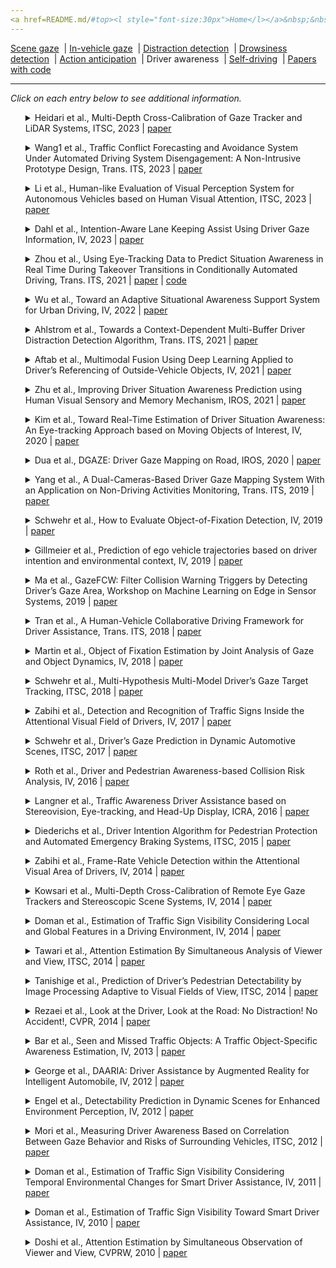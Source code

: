 ```yaml
---
<a href=README.md/#top><l style="font-size:30px">Home</l></a>&nbsp;&nbsp;| <a href=behavioral.md><l style="font-size:30px">Behavioral</l></a>&nbsp;&nbsp;| <l style="font-size:35px">Applications</l>&nbsp;&nbsp;| <a href=datasets.md><l style="font-size:30px">Datasets</l></a>&nbsp;&nbsp;
---
```


[Scene gaze](scene_gaze.md)&nbsp;&nbsp;| [In-vehicle gaze](in-vehicle_gaze.md)&nbsp;&nbsp;| [Distraction detection](distraction_detection.md)&nbsp;&nbsp;| [Drowsiness detection](drowsiness_detection.md)&nbsp;&nbsp;| [Action anticipation](action_anticipation.md)&nbsp;&nbsp;| Driver awareness&nbsp;&nbsp;| [Self-driving](self-driving.md)&nbsp;&nbsp;| [Papers with code](papers_with_code.md)&nbsp;&nbsp;
___
*Click on each entry below to see additional information.*
<ul><a name=2023_ITSC_Heidari></a>
<details close>
<summary>Heidari et al., Multi-Depth Cross-Calibration of Gaze Tracker and LiDAR Systems, ITSC, 2023 | <a href=https://doi.org/10.1109/ITSC57777.2023.10422290>paper</a></summary>
<ul>
Dataset(s): private
</ul>
<ul>
<pre>
@inproceedings{2023_ITSC_Heidari,
    author = "Heidari, Farzan and Dalirani, Farhad and Rahman, Taufiq and Cheema, Daniel Singh and Bauer, Michael A",
    booktitle = "2023 IEEE 26th International Conference on Intelligent Transportation Systems (ITSC)",
    organization = "IEEE",
    pages = "1699--1705",
    title = "Multi-Depth Cross-Calibration of Gaze Tracker and LiDAR Systems",
    year = "2023"
}
</pre>
</ul>
</ul>
<ul><a name=2023_T-ITS_Wang1></a>
<details close>
<summary>Wang1 et al., Traffic Conflict Forecasting and Avoidance System Under Automated Driving System Disengagement: A Non-Intrusive Prototype Design, Trans. ITS, 2023 | <a href=https://doi.org/10.1109/TITS.2023.3320583>paper</a></summary>
<ul>
Dataset(s): private
</ul>
<ul>
<pre>
@article{2023_T-ITS_Wang1,
    author = "Wang, Song and Li, Zhixia and Hu, Jia and Xu, Jin and Jiang, Shang",
    journal = "IEEE Transactions on Intelligent Transportation Systems",
    publisher = "IEEE",
    title = "Traffic Conflict Forecasting and Avoidance System Under Automated Driving System Disengagement: A Non-Intrusive Prototype Design",
    year = "2023"
}
</pre>
</ul>
</ul>
<ul><a name=2023_ITSC_Li></a>
<details close>
<summary>Li et al., Human-like Evaluation of Visual Perception System for Autonomous Vehicles based on Human Visual Attention, ITSC, 2023 | <a href=https://doi.org/10.1109/ITSC57777.2023.10422311>paper</a></summary>
<ul>
Dataset(s): private
</ul>
<ul>
<pre>
@inproceedings{2023_ITSC_Li,
    author = "Li, Chenhao and Wang, Yijin and Li, Kuang and Fan, Qianhui and Shen, Yu and Ji, Yuxiong",
    booktitle = "2023 IEEE 26th International Conference on Intelligent Transportation Systems (ITSC)",
    organization = "IEEE",
    pages = "5555--5560",
    title = "Human-Like Evaluation of Visual Perception System for Autonomous Vehicles Based on Human Visual Attention",
    year = "2023"
}
</pre>
</ul>
</ul>
<ul><a name=2023_IV_Dahl></a>
<details close>
<summary>Dahl et al., Intention-Aware Lane Keeping Assist Using Driver Gaze Information, IV, 2023 | <a href=https://doi.org/10.1109/IV55152.2023.10186601>paper</a></summary>
<ul>
Dataset(s): private
</ul>
<ul>
<pre>
@inproceedings{2023_IV_Dahl,
    author = "Dahl, John and de Campos, Gabriel Rodrigues and Fredriksson, Jonas",
    booktitle = "2023 IEEE Intelligent Vehicles Symposium (IV)",
    organization = "IEEE",
    pages = "1--7",
    title = "Intention-Aware Lane Keeping Assist Using Driver Gaze Information",
    year = "2023"
}
</pre>
</ul>
</ul>
<ul><a name=2022_T-ITS_Zhou></a>
<details close>
<summary>Zhou et al., Using Eye-Tracking Data to Predict Situation Awareness in Real Time During Takeover Transitions in Conditionally Automated Driving, Trans. ITS, 2021 | <a href=https://doi.org/10.1109/TITS.2021.3069776>paper</a> | <a href=https://github.com/refengchou/Situation-awareness-prediction>code</a></summary>
<ul>
Dataset(s): private
</ul>
<ul>
<pre>
@article{2022_T-ITS_Zhou,
    author = "Zhou, Feng and Yang, X Jessie and de Winter, Joost CF",
    journal = "IEEE Transactions on Intelligent Transportation Systems",
    number = "3",
    pages = "2284--2295",
    publisher = "IEEE",
    title = "Using eye-tracking data to predict situation awareness in real time during takeover transitions in conditionally automated driving",
    volume = "23",
    year = "2021"
}
</pre>
</ul>
</ul>
<ul><a name=2022_IV_Wu></a>
<details close>
<summary>Wu et al., Toward an Adaptive Situational Awareness Support System for Urban Driving, IV, 2022 | <a href=https://doi.org/10.1109/IV51971.2022.9827205>paper</a></summary>
<ul>
Dataset(s): private
</ul>
<ul>
<pre>
@inproceedings{2022_IV_Wu,
    author = "Wu, Tong and Sachdeva, Enna and Akash, Kumar and Wu, Xingwei and Misu, Teruhisa and Ortiz, Jorge",
    booktitle = "2022 IEEE Intelligent Vehicles Symposium (IV)",
    organization = "IEEE",
    pages = "1073--1080",
    title = "Toward an Adaptive Situational Awareness Support System for Urban Driving",
    year = "2022"
}
</pre>
</ul>
</ul>
<ul><a name=2021_T-ITS_Ahlstrom></a>
<details close>
<summary>Ahlstrom et al., Towards a Context-Dependent Multi-Buffer Driver Distraction Detection Algorithm, Trans. ITS, 2021 | <a href=https://doi.org/10.1109/TITS.2021.3060168>paper</a></summary>
<ul>
Dataset(s): private
</ul>
<ul>
<pre>
@article{2021_T-ITS_Ahlstrom,
    author = {Ahlstr{\"o}m, Christer and Georgoulas, George and Kircher, Katja},
    journal = "IEEE Transactions on Intelligent Transportation Systems",
    title = "Towards a Context-Dependent Multi-Buffer Driver Distraction Detection Algorithm",
    year = "2021"
}
</pre>
</ul>
</ul>
<ul><a name=2021_IV_Aftab></a>
<details close>
<summary>Aftab et al., Multimodal Fusion Using Deep Learning Applied to Driver’s Referencing of Outside-Vehicle Objects, IV, 2021 | <a href=https://doir.org/10.1109/IV48863.2021.9575815>paper</a></summary>
<ul>
Dataset(s): private
</ul>
<ul>
<pre>
@inproceedings{2021_IV_Aftab,
    author = "Aftab, Abdul Rafey and Von Der Beeck, Michael and Rohrhirsch, Steven and Diotte, Benoit and Feld, Michael",
    booktitle = "2021 IEEE Intelligent Vehicles Symposium (IV)",
    organization = "IEEE",
    pages = "1108--1115",
    title = "Multimodal Fusion Using Deep Learning Applied to Driver's Referencing of Outside-Vehicle Objects",
    year = "2021"
}
</pre>
</ul>
</ul>
<ul><a name=2021_IROS_Zhu></a>
<details close>
<summary>Zhu et al., Improving Driver Situation Awareness Prediction using Human Visual Sensory and Memory Mechanism, IROS, 2021 | <a href=https://doi.org/10.1109/IROS51168.2021.9636112>paper</a></summary>
<ul>
Dataset(s): private
</ul>
<ul>
<pre>
@inproceedings{2021_IROS_Zhu,
    author = "Zhu, Haibei and Misu, Teruhisa and Martin, Sujitha and Wu, Xingwei and Akash, Kumar",
    booktitle = "2021 IEEE/RSJ International Conference on Intelligent Robots and Systems (IROS)",
    organization = "IEEE",
    pages = "6210--6216",
    title = "Improving driver situation awareness prediction using human visual sensory and memory mechanism",
    year = "2021"
}
</pre>
</ul>
</ul>
<ul><a name=2020_IV_Kim></a>
<details close>
<summary>Kim et al., Toward Real-Time Estimation of Driver Situation Awareness: An Eye-tracking Approach based on Moving Objects of Interest, IV, 2020 | <a href=https://doi.org/10.1109/IV47402.2020.9304770>paper</a></summary>
<ul>
Dataset(s): private
</ul>
<ul>
<pre>
@inproceedings{2020_IV_Kim,
    author = "Kim, Hyungil and Martin, Sujitha and Tawari, Ashish and Misu, Teruhisa and Gabbard, Joseph L",
    booktitle = "IV",
    title = "Toward Real-Time Estimation of Driver Situation Awareness: An Eye-tracking Approach based on Moving Objects of Interest",
    year = "2020"
}
</pre>
</ul>
</ul>
<ul><a name=2020_IROS_Dua></a>
<details close>
<summary>Dua et al., DGAZE: Driver Gaze Mapping on Road, IROS, 2020 | <a href=https://doi.org/10.1109/IROS45743.2020.9341782>paper</a></summary>
<ul>
Dataset(s): <a href=datasets.md#DGAZE>DGAZE</a>
</ul>
<ul>
<pre>
@inproceedings{2020_IROS_Dua,
    author = "Dua, Isha and John, Thrupthi Ann and Gupta, Riya and Jawahar, CV",
    booktitle = "IROS",
    title = "DGAZE: Driver Gaze Mapping on Road",
    year = "2020"
}
</pre>
</ul>
</ul>
<ul><a name=2019_T-ITS_Yang></a>
<details close>
<summary>Yang et al., A Dual-Cameras-Based Driver Gaze Mapping System With an Application on Non-Driving Activities Monitoring, Trans. ITS, 2019 | <a href=https://doi.org/10.1109/TITS.2019.2939676>paper</a></summary>
<ul>
Dataset(s): private
</ul>
<ul>
<pre>
@article{2019_T-ITS_Yang,
    author = "Yang, Lichao and Dong, Kuo and Dmitruk, Arkadiusz Jan and Brighton, James and Zhao, Yifan",
    journal = "IEEE Transactions on Intelligent Transportation Systems",
    number = "10",
    pages = "4318--4327",
    title = "A dual-cameras-based driver gaze mapping system with an application on non-driving activities monitoring",
    volume = "21",
    year = "2019"
}
</pre>
</ul>
</ul>
<ul><a name=2019_IV_Schwehr></a>
<details close>
<summary>Schwehr et al., How to Evaluate Object-of-Fixation Detection, IV, 2019 | <a href=https://doi.org/10.1109/IVS.2019.8814224>paper</a></summary>
<ul>
Dataset(s): <a href=datasets.md#PRORETA 4>PRORETA 4</a>
</ul>
<ul>
<pre>
@inproceedings{2019_IV_Schwehr,
    author = "Schwehr, Julian and Knaust, Moritz and Willert, Volker",
    booktitle = "IV",
    title = "How to evaluate object-of-fixation detection",
    year = "2019"
}
</pre>
</ul>
</ul>
<ul><a name=2019_IV_Gillmeier></a>
<details close>
<summary>Gillmeier et al., Prediction of ego vehicle trajectories based on driver intention and environmental context, IV, 2019 | <a href=https://doi.org/10.1109/IVS.2019.8814138>paper</a></summary>
<ul>
Dataset(s): private
</ul>
<ul>
<pre>
@inproceedings{2019_IV_Gillmeier,
    author = "Gillmeier, Katharina and Diederichs, Frederik and Spath, Dieter",
    booktitle = "IV",
    title = "Prediction of ego vehicle trajectories based on driver intention and environmental context",
    year = "2019"
}
</pre>
</ul>
</ul>
<ul><a name=2019_ACM_Ma></a>
<details close>
<summary>Ma et al., GazeFCW: Filter Collision Warning Triggers by Detecting Driver’s Gaze Area, Workshop on Machine Learning on Edge in Sensor Systems, 2019 | <a href=https://doi.org/10.1145/3362743.3362962>paper</a></summary>
<ul>
Dataset(s): private
</ul>
<ul>
<pre>
@inproceedings{2019_ACM_Ma,
    author = "Ma, Yinan and Wu, Jing and Long, Chengnian",
    booktitle = "SenSys-ML",
    title = "GazeFCW: Filter Collision Warning Triggers by Detecting Driver's Gaze Area",
    year = "2019"
}
</pre>
</ul>
</ul>
<ul><a name=2018_T-ITS_Tran></a>
<details close>
<summary>Tran et al., A Human-Vehicle Collaborative Driving Framework for Driver Assistance, Trans. ITS, 2018 | <a href=https://doi.org/10.1109/TITS.2018.2878027>paper</a></summary>
<ul>
Dataset(s): private
</ul>
<ul>
<pre>
@article{2018_T-ITS_Tran,
    author = "Tran, Duy and Du, Jianhao and Sheng, Weihua and Osipychev, Denis and Sun, Yuge and Bai, He",
    journal = "IEEE Transactions on Intelligent Transportation Systems",
    number = "9",
    pages = "3470--3485",
    title = "A human-vehicle collaborative driving framework for driver assistance",
    volume = "20",
    year = "2018"
}
</pre>
</ul>
</ul>
<ul><a name=2018_IV_Martin></a>
<details close>
<summary>Martin et al., Object of Fixation Estimation by Joint Analysis of Gaze and Object Dynamics, IV, 2018 | <a href=https://doi.org/10.1109/IVS.2018.8500532>paper</a></summary>
<ul>
Dataset(s): private
</ul>
<ul>
<pre>
@inproceedings{2018_IV_Martin,
    author = "Martin, Sujitha and Tawari, Ashish",
    booktitle = "IV",
    title = "Object of fixation estimation by joint analysis of gaze and object dynamics",
    year = "2018"
}
</pre>
</ul>
</ul>
<ul><a name=2018_ITSC_Schwehr></a>
<details close>
<summary>Schwehr et al., Multi-Hypothesis Multi-Model Driver’s Gaze Target Tracking, ITSC, 2018 | <a href=https://doi.org/10.1109/ITSC.2018.8569655>paper</a></summary>
<ul>
Dataset(s): private
</ul>
<ul>
<pre>
@inproceedings{2018_ITSC_Schwehr,
    author = "Schwehr, Julian and Willert, Volker",
    booktitle = "ITSC",
    title = "Multi-hypothesis multi-model driver's gaze target tracking",
    year = "2018"
}
</pre>
</ul>
</ul>
<ul><a name=2017_IV_Zabihi></a>
<details close>
<summary>Zabihi et al., Detection and Recognition of Traffic Signs Inside the Attentional Visual Field of Drivers, IV, 2017 | <a href=https://doi.org/10.1109/IVS.2017.7995781>paper</a></summary>
<ul>
Dataset(s): private
</ul>
<ul>
<pre>
@inproceedings{2017_IV_Zabihi,
    author = "Zabihi, Sayed Jamal and Zabihi, SM and Beauchemin, Steven S and Bauer, Michael A",
    booktitle = "IV",
    title = "Detection and recognition of traffic signs inside the attentional visual field of drivers",
    year = "2017"
}
</pre>
</ul>
</ul>
<ul><a name=2017_ITSC_Schwehr></a>
<details close>
<summary>Schwehr et al., Driver’s Gaze Prediction in Dynamic Automotive Scenes, ITSC, 2017 | <a href=https://doi.org/10.1109/ITSC.2017.8317586>paper</a></summary>
<ul>
Dataset(s): private
</ul>
<ul>
<pre>
@inproceedings{2017_ITSC_Schwehr,
    author = "Schwehr, Julian and Willert, Volker",
    booktitle = "ITSC",
    title = "Driver's gaze prediction in dynamic automotive scenes",
    year = "2017"
}
</pre>
</ul>
</ul>
<ul><a name=2016_IV_Roth></a>
<details close>
<summary>Roth et al., Driver and Pedestrian Awareness-based Collision Risk Analysis, IV, 2016 | <a href=https://doi.org/10.1109/IVS.2016.7535425>paper</a></summary>
<ul>
Dataset(s): private
</ul>
<ul>
<pre>
@inproceedings{2016_IV_Roth,
    author = "Roth, Markus and Flohr, Fabian and Gavrila, Dariu M",
    booktitle = "IV",
    title = "Driver and pedestrian awareness-based collision risk analysis",
    year = "2016"
}
</pre>
</ul>
</ul>
<ul><a name=2016_ICRA_Langner></a>
<details close>
<summary>Langner et al., Traffic Awareness Driver Assistance based on Stereovision, Eye-tracking, and Head-Up Display, ICRA, 2016 | <a href=https://doi.org/10.1109/ICRA.2016.7487485>paper</a></summary>
<ul>
Dataset(s): private
</ul>
<ul>
<pre>
@inproceedings{2016_ICRA_Langner,
    author = "Langner, Tobias and Seifert, Daniel and Fischer, Bennet and Goehring, Daniel and Ganjineh, Tinosch and Rojas, Ra{\'u}l",
    booktitle = "ICRA",
    title = "Traffic awareness driver assistance based on stereovision, eye-tracking, and head-up display",
    year = "2016"
}
</pre>
</ul>
</ul>
<ul><a name=2015_ITSC_Diederichs></a>
<details close>
<summary>Diederichs et al., Driver Intention Algorithm for Pedestrian Protection and Automated Emergency Braking Systems, ITSC, 2015 | <a href=https://doi.org/10.1109/ITSC.2015.174>paper</a></summary>
<ul>
Dataset(s): private
</ul>
<ul>
<pre>
@inproceedings{2015_ITSC_Diederichs,
    author = {Diederichs, Frederik and Sch{\"u}ttke, Tobias and Spath, Dieter},
    booktitle = "ITSC",
    title = "Driver intention algorithm for pedestrian protection and automated emergency braking systems",
    year = "2015"
}
</pre>
</ul>
</ul>
<ul><a name=2014_IV_Zabihi></a>
<details close>
<summary>Zabihi et al., Frame-Rate Vehicle Detection within the Attentional Visual Area of Drivers, IV, 2014 | <a href=https://doi.org/10.1109/IVS.2014.6856601>paper</a></summary>
<ul>
Dataset(s): private
</ul>
<ul>
<pre>
@inproceedings{2014_IV_Zabihi,
    author = "Zabihi, SM and Beauchemin, Steven S and De Medeiros, EAM and Bauer, Michael A",
    booktitle = "IV",
    title = "Frame-rate vehicle detection within the attentional visual area of drivers",
    year = "2014"
}
</pre>
</ul>
</ul>
<ul><a name=2014_IV_Kowsari></a>
<details close>
<summary>Kowsari et al., Multi-Depth Cross-Calibration of Remote Eye Gaze Trackers and Stereoscopic Scene Systems, IV, 2014 | <a href=https://doi.org/10.1109/IVS.2014.6856450>paper</a></summary>
<ul>
Dataset(s): private
</ul>
<ul>
<pre>
@inproceedings{2014_IV_Kowsari,
    author = "Kowsari, Taha and Beauchemin, Steven S and Bauer, Michael A and Laurendeau, Denis and Teasdale, Normand",
    booktitle = "IV",
    title = "Multi-depth cross-calibration of remote eye gaze trackers and stereoscopic scene systems",
    year = "2014"
}
</pre>
</ul>
</ul>
<ul><a name=2014_IV_Doman></a>
<details close>
<summary>Doman et al., Estimation of Traffic Sign Visibility Considering Local and Global Features in a Driving Environment, IV, 2014 | <a href=https://doi.org/10.1109/IVS.2014.6856474>paper</a></summary>
<ul>
Dataset(s): private
</ul>
<ul>
<pre>
@inproceedings{2014_IV_Doman,
    author = "Doman, Keisuke and Deguchi, Daisuke and Takahashi, Tomokazu and Mekada, Yoshito and Ide, Ichiro and Murase, Hiroshi and Sakai, Utsushi",
    booktitle = "IV",
    title = "Estimation of traffic sign visibility considering local and global features in a driving environment",
    year = "2014"
}
</pre>
</ul>
</ul>
<ul><a name=2014_ITSC_Tawari_1></a>
<details close>
<summary>Tawari et al., Attention Estimation By Simultaneous Analysis of Viewer and View, ITSC, 2014 | <a href=https://doi.org/10.1109/ITSC.2014.6957880>paper</a></summary>
<ul>
Dataset(s): private
</ul>
<ul>
<pre>
@inproceedings{2014_ITSC_Tawari_1,
    author = "Tawari, Ashish and M{\o}gelmose, Andreas and Martin, Sujitha and Moeslund, Thomas B and Trivedi, Mohan M",
    booktitle = "ITSC",
    title = "Attention estimation by simultaneous analysis of viewer and view",
    year = "2014"
}
</pre>
</ul>
</ul>
<ul><a name=2014_ITSC_Tanishige></a>
<details close>
<summary>Tanishige et al., Prediction of Driver’s Pedestrian Detectability by Image Processing Adaptive to Visual Fields of View, ITSC, 2014 | <a href=https://doi.org/10.1109/ITSC.2014.6957881>paper</a></summary>
<ul>
Dataset(s): private
</ul>
<ul>
<pre>
@inproceedings{2014_ITSC_Tanishige,
    author = "Tanishige, Ryunosuke and Deguchi, Daisuke and Doman, Keisuke and Mekada, Yoshito and Ide, Ichiro and Murase, Hiroshi",
    booktitle = "ITSC",
    title = "Prediction of driver's pedestrian detectability by image processing adaptive to visual fields of view",
    year = "2014"
}
</pre>
</ul>
</ul>
<ul><a name=2014_CVPR_Rezaei></a>
<details close>
<summary>Rezaei et al., Look at the Driver, Look at the Road: No Distraction! No Accident!, CVPR, 2014 | <a href=https://openaccess.thecvf.com/content_cvpr_2014/papers/Rezaei_Look_at_the_2014_CVPR_paper.pdf>paper</a></summary>
<ul>
Dataset(s): private
</ul>
<ul>
<pre>
@inproceedings{2014_CVPR_Rezaei,
    author = "Rezaei, Mahdi and Klette, Reinhard",
    booktitle = "CVPR",
    title = "{Look at the driver, look at the road: No distraction! No accident!}",
    year = "2014"
}
</pre>
</ul>
</ul>
<ul><a name=2013_IV_Bar></a>
<details close>
<summary>Bar et al., Seen and Missed Traffic Objects: A Traffic Object-Specific Awareness Estimation, IV, 2013 | <a href=https://doi.org/10.1109/IVS.2013.6629443>paper</a></summary>
<ul>
Dataset(s): private
</ul>
<ul>
<pre>
@inproceedings{2013_IV_Bar,
    author = {B{\"a}r, Tobias and Linke, Denys and Nienh{\"u}ser, Dennis and Z{\"o}llner, J Marius},
    booktitle = "IV",
    title = "Seen and missed traffic objects: A traffic object-specific awareness estimation",
    year = "2013"
}
</pre>
</ul>
</ul>
<ul><a name=2012_IV_George></a>
<details close>
<summary>George et al., DAARIA: Driver Assistance by Augmented Reality for Intelligent Automobile, IV, 2012 | <a href=https://doi.org/10.1109/IVS.2012.6232220>paper</a></summary>
<ul>
Dataset(s): private
</ul>
<ul>
<pre>
@inproceedings{2012_IV_George,
    author = "George, Paul and Thouvenin, Indira and Fremont, Vincent and Cherfaoui, V{\'e}ronique",
    booktitle = "IV",
    title = "DAARIA: Driver assistance by augmented reality for intelligent automobile",
    year = "2012"
}
</pre>
</ul>
</ul>
<ul><a name=2012_IV_Engel></a>
<details close>
<summary>Engel et al., Detectability Prediction in Dynamic Scenes for Enhanced Environment Perception, IV, 2012 | <a href=https://doi.org/10.1109/IVS.2012.6232267>paper</a></summary>
<ul>
Dataset(s): private
</ul>
<ul>
<pre>
@inproceedings{2012_IV_Engel,
    author = "Engel, David and Curio, Crist{\'o}bal",
    booktitle = "IV",
    title = "Detectability prediction in dynamic scenes for enhanced environment perception",
    year = "2012"
}
</pre>
</ul>
</ul>
<ul><a name=2012_ITSC_Mori></a>
<details close>
<summary>Mori et al., Measuring Driver Awareness Based on Correlation Between Gaze Behavior and Risks of Surrounding Vehicles, ITSC, 2012 | <a href=https://doi.org/10.1109/ITSC.2012.6338802>paper</a></summary>
<ul>
Dataset(s): private
</ul>
<ul>
<pre>
@inproceedings{2012_ITSC_Mori,
    author = "Mori, Masataka and Miyajima, Chiyomi and Angkititrakul, Pongtep and Hirayama, Takatsugu and Li, Yiyang and Kitaoka, Norihide and Takeda, Kazuya",
    booktitle = "ITSC",
    title = "Measuring driver awareness based on correlation between gaze behavior and risks of surrounding vehicles",
    year = "2012"
}
</pre>
</ul>
</ul>
<ul><a name=2011_IV_Doman></a>
<details close>
<summary>Doman et al., Estimation of Traffic Sign Visibility Considering Temporal Environmental Changes for Smart Driver Assistance, IV, 2011 | <a href=https://doi.org/10.1109/IVS.2011.5940467>paper</a></summary>
<ul>
Dataset(s): private
</ul>
<ul>
<pre>
@inproceedings{2011_IV_Doman,
    author = "Doman, Keisuke and Deguchi, Daisuke and Takahashi, Tomokazu and Mekada, Yoshito and Ide, Ichiro and Murase, Hiroshi and Tamatsu, Yukimasa",
    booktitle = "IV",
    title = "Estimation of traffic sign visibility considering temporal environmental changes for smart driver assistance",
    year = "2011"
}
</pre>
</ul>
</ul>
<ul><a name=2010_IV_Doman></a>
<details close>
<summary>Doman et al., Estimation of Traffic Sign Visibility Toward Smart Driver Assistance, IV, 2010 | <a href=https://doi.org/10.1109/IVS.2010.5548137>paper</a></summary>
<ul>
Dataset(s): private
</ul>
<ul>
<pre>
@inproceedings{2010_IV_Doman,
    author = "Doman, Keisuke and Deguchi, Daisuke and Takahashi, Tomokazu and Mekada, Yoshito and Ide, Ichiro and Murase, Hiroshi and Tamatsu, Yukimasa",
    booktitle = "IV",
    title = "Estimation of traffic sign visibility toward smart driver assistance",
    year = "2010"
}
</pre>
</ul>
</ul>
<ul><a name=2010_CVPRW_Doshi></a>
<details close>
<summary>Doshi et al., Attention Estimation by Simultaneous Observation of Viewer and View, CVPRW, 2010 | <a href=https://doi.org/10.1109/CVPRW.2010.5543272>paper</a></summary>
<ul>
Dataset(s): private
</ul>
<ul>
<pre>
@inproceedings{2010_CVPRW_Doshi,
    author = "Doshi, Anup and Trivedi, Mohan M",
    booktitle = "CVPRW",
    title = "Attention estimation by simultaneous observation of viewer and view",
    year = "2010"
}
</pre>
</ul>
</ul>
